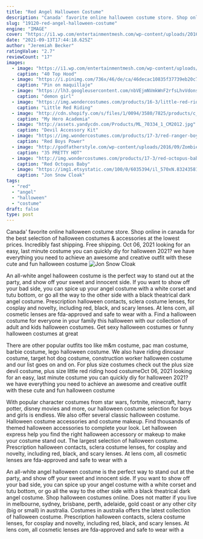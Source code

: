 ```yaml
---
title: "Red Angel Halloween Costume"
description: "Canada' favorite online halloween costume store. Shop online in canada for the best selection of halloween costumes & accessories at the lowest prices. Incredibly fast shipping. Free shipping"
slug: "19120-red-angel-halloween-costume"
engine: "IMAGE"
cover: "https://i1.wp.com/entertainmentmesh.com/wp-content/uploads/2016/10/Hooded-Cardigan.jpg"
date: "2021-09-13T17:44:18.625Z"
author: "Jeremiah Becker"
ratingValue: "2.7"
reviewCount: "17"
images:
  - image: "https://i1.wp.com/entertainmentmesh.com/wp-content/uploads/2016/10/Hooded-Cardigan.jpg"
    caption: "40 Top Hood"
  - image: "https://i.pinimg.com/736x/46/de/ca/46decac10835f37739eb20c7a6b753a7.jpg"
    caption: "Pin on maquillaje"
  - image: "https://lh3.googleusercontent.com/nbVEjmNVmkWnF2rfsLhvVdonsk6RwpQCOuVdhzD_QWpTsuLWftjASB3Z1qsyvh7B3453l0GXoQlmgrKWfqxq=s500"
    caption: "demon girl"
  - image: "https://img.wondercostumes.com/products/16-3/little-red-riding-hood-teen-girls-costume-and-basket-set.jpg"
    caption: "Little Red Riding"
  - image: "http://cdn.shopify.com/s/files/1/0094/3580/7825/products/c_1200x1200.jpg?v=1560677895"
    caption: "My Hero Academia"
  - image: "http://assets.yandycdn.com/Products/ML_70334_1_CM2012.jpg"
    caption: "Devil Accessory Kit"
  - image: "https://img.wondercostumes.com/products/17-3/red-ranger-boys-movie-costume-set.jpg"
    caption: "Red Boys Power"
  - image: "http://godfatherstyle.com/wp-content/uploads/2016/09/Zombie-makeup-make-up-green-red-lips-halloween-costume-idea2..jpg"
    caption: "35 PRETTY HOT"
  - image: "http://img.wondercostumes.com/products/17-3/red-octopus-baby-boys-costume.jpg"
    caption: "Red Octopus Baby"
  - image: "https://img1.etsystatic.com/100/0/6035394/il_570xN.832435815_svin.jpg"
    caption: "Jon Snow Cloak"
tags:
  - "red"
  - "angel"
  - "halloween"
  - "costume"
draft: false
type: post
---
```


Canada' favorite online halloween costume store. Shop online in canada for the best selection of halloween costumes & accessories at the lowest prices. Incredibly fast shipping. Free shipping. Oct 06, 2021 looking for an easy, last minute costume you can quickly diy for halloween 2021? we have everything you need to achieve an awesome and creative outfit with these cute and fun halloween costume
![Jon Snow Cloak](https://img1.etsystatic.com/100/0/6035394/il_570xN.832435815_svin.jpg "Jon Snow Cloak")

An all-white angel halloween costume is the perfect way to stand out at the party, and show off your sweet and innocent side. If you want to show off your bad side, you can spice up your angel costume with a white corset and tutu bottom, or go all the way to the other side with a black theatrical dark angel costume. Prescription halloween contacts, sclera costume lenses, for cosplay and novelty, including red, black, and scary lenses. At lens com, all cosmetic lenses are fda-approved and safe to wear with a. Find a halloween costume for everyone in your family this halloween with our collection of adult and kids halloween costumes. Get sexy halloween costumes or funny halloween costumes at great
<!--inArticleAds-->

<!--galleryOne-->

There are other popular outfits too like m&m costume, pac man costume, barbie costume, lego halloween costume. We also have riding dinosaur costume, target hot dog costume, construction worker halloween costume and our list goes on and on. For plus size costumes check out the plus size devil costume, plus size little red riding hood costumeOct 06, 2021 looking for an easy, last minute costume you can quickly diy for halloween 2021? we have everything you need to achieve an awesome and creative outfit with these cute and fun halloween costume
<!--inArticleAds-->

<!--galleryTwo-->

With popular character costumes from star wars, fortnite, minecraft, harry potter, disney movies and more, our halloween costume selection for boys and girls is endless. We also offer several classic halloween costume. Halloween costume accessories and costume makeup. Find thousands of themed halloween accessories to complete your look. Let halloween express help you find the right halloween accessory or makeup to make your costume stand out. The largest selection of halloween costume. Prescription halloween contacts, sclera costume lenses, for cosplay and novelty, including red, black, and scary lenses. At lens com, all cosmetic lenses are fda-approved and safe to wear with a
<!--galleryThree-->

An all-white angel halloween costume is the perfect way to stand out at the party, and show off your sweet and innocent side. If you want to show off your bad side, you can spice up your angel costume with a white corset and tutu bottom, or go all the way to the other side with a black theatrical dark angel costume. Shop halloween costumes online. Does not matter if you live in melbourne, sydney, brisbane, perth, adelaide, gold coast or any other city (big or small) in australia. Costumes in australia offers the latest collection of halloween costume. Prescription halloween contacts, sclera costume lenses, for cosplay and novelty, including red, black, and scary lenses. At lens com, all cosmetic lenses are fda-approved and safe to wear with a